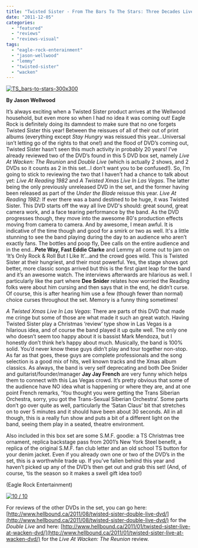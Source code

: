 ```yaml
---
title: "Twisted Sister - From The Bars To The Stars: Three Decades Live"
date: "2011-12-05"
categories: 
  - "featured"
  - "reviews"
  - "reviews-visual"
tags: 
  - "eagle-rock-enterainment"
  - "jason-wellwood"
  - "lemmy"
  - "twisted-sister"
  - "wacken"
---
```


[![](http://www.hellbound.ca/wp-content/uploads/2011/12/TS_bars-to-stars-300x300.jpg "TS_bars-to-stars-300x300")](http://www.hellbound.ca/wp-content/uploads/2011/12/TS_bars-to-stars-300x300.jpg)

**By Jason Wellwood**

It’s always exciting when a Twisted Sister product arrives at the Wellwood household, but even more so when I had no idea it was coming out! Eagle Rock is definitely doing its damndest to make sure that no one forgets Twisted Sister this year! Between the reissues of all of their out of print albums (everything except _Stay Hungry_ was reissued this year...Universal isn’t letting go of the rights to that one!) and the flood of DVD’s coming out, Twisted Sister hasn’t seen this much activity in probably 20 years! I’ve already reviewed two of the DVD’s found in this 5 DVD box set, namely _Live At Wacken: The Reunion_ and _Double Live_ (which is actually 2 shows, and 2 DVDs so it counts as 2 in this set...I don’t want you to be confused!). So, I’m going to stick to reviewing the two that I haven’t had a chance to talk about yet: _Live At Reading 1982_ and _A Twisted Xmas Live In Las Vegas_. The latter being the only previously unreleased DVD in the set, and the former having been released as part of the _Under the Blade_ reissue this year. _Live At Reading 1982_: If ever there was a band destined to be huge, it was Twisted Sister. This DVD starts off the way all live DVD's should: great sound, great camera work, and a face tearing performance by the band. As the DVD progresses though, they move into the awesome 80's production effects moving from camera to camera. And by awesome, I mean awful. It is indicative of the time though and good for a smirk or two as well. It's a little stunning to see the band playing during the day to an audience who aren’t exactly fans. The bottles and poop fly, Dee calls on the entire audience and in the end...**Pete Way, Fast Eddie Clarke** and Lemmy all come out to jam on ‘It’s Only Rock & Roll But I Like It’...and the crowd goes wild. This is Twisted Sister at their hungriest, and their most powerful. Yes, the stage shows got better, more classic songs arrived but this is the first giant leap for the band and it’s an awesome watch. The interviews afterwards are hilarious as well. I particularly like the part where **Dee Snider** relates how worried the Reading folks were about him cursing and then says that in the end, he didn’t curse. Of course, this is after hearing him use a few (though fewer than normal) choice curses throughout the set. Memory is a funny thing sometimes!

_A Twisted Xmas Live In Las Vegas_: There are parts of this DVD that made me cringe but some of those are what made it such an great watch. Having Twisted Sister play a Christmas ‘review’ type show in Las Vegas is a hilarious idea, and of course the band played it up quite well. The only one who doesn’t seem too happy about it is bassist Mark Mendoza, but I honestly don’t think he’s happy about much. Musically, the band is 100% solid. You’d never know these guys didn’t play and tour together non-stop. As far as that goes, these guys are complete professionals and the song selection is a good mix of hits, well known tracks and the Xmas album classics. As always, the band is very self deprecating and both Dee Snider and guitarist/founder/manager **Jay Jay French** are very funny which helps them to connect with this Las Vegas crowd. It’s pretty obvious that some of the audience have NO idea what is happening or where they are, and at one point French remarks, ‘You thought you were getting the Trans Siberian Orchestra, sorry, you got the Trans-Sexual Siberian Orchestra’. Some parts don’t go over quite as well, particularly the ‘Satan Claus’ bit that stretches on to over 5 minutes and it should have been about 30 seconds. All in all though, this is a really fun show and puts a bit of a different light on the band, seeing them play in a seated, theatre environment.

Also included in this box set are some S.M.F. goodie: a TS Christmas tree ornament, replica backstage pass from 2001’s New York Steel benefit, a replica of the original S.M.F. fan club letter and an old school TS button for your denim jacket. Even if you already own one or two of the DVD’s in the set, this is a worthwhile trade up. If you’ve fallen behind this year and haven’t picked up any of the DVD’s then get out and grab this set! (And, of course, ‘tis the season so it makes a swell gift idea too!)

(Eagle Rock Entertainment)

[![](http://www.hellbound.ca/wp-content/uploads/2009/07/review10.png "10 / 10")](http://www.hellbound.ca/wp-content/uploads/2009/07/review10.png)

For reviews of the other DVDs in the set, you can go here: [http://www.hellbound.ca/2011/08/twisted-sister-double-live-dvd/](http://www.hellbound.ca/2011/08/twisted-sister-double-live-dvd/) for the _Double Live_ and here: [http://www.hellbound.ca/2011/01/twisted-sister-live-at-wacken-dvd/](http://www.hellbound.ca/2011/01/twisted-sister-live-at-wacken-dvd/) for the _Live At Wacken: The Reunion_ review.
